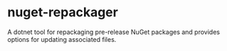 # nuget-repackager
A dotnet tool for repackaging pre-release NuGet packages and provides options for updating associated files.
